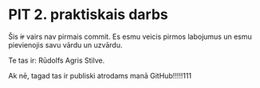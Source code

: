 # PIT 2. praktiskais darbs

Šis ~~ir~~ vairs nav pirmais commit. Es esmu veicis pirmos labojumus un esmu pievienojis savu vārdu un uzvārdu.

Te tas ir: Rūdolfs Agris Stilve.

Ak nē, tagad tas ir publiski atrodams manā GitHub!!!!!111
